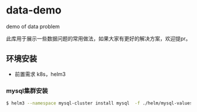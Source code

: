 # data-demo
demo of data problem

此库用于展示一些数据问题的常用做法，如果大家有更好的解决方案，欢迎提pr。

## 环境安装
- 前置需求
k8s，helm3
### mysql集群安装
```sh
$ helm3 --namespace mysql-cluster install mysql  -f ./helm/mysql-values-replication.yaml
```
